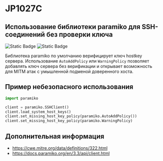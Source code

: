 # JP1027C
## Использование библиотеки paramiko для SSH-соединений без проверки ключа

![Static Badge](https://img.shields.io/badge/%D0%A1%D1%82%D0%B5%D0%BF%D0%B5%D0%BD%D1%8C%20%D0%BA%D1%80%D0%B8%D1%82%D0%B8%D1%87%D0%BD%D0%BE%D1%81%D1%82%D0%B8-%D0%92%D1%8B%D1%81%D0%BE%D0%BA%D0%B0%D1%8F-crimson?style=for-the-badge)
![Static Badge](https://img.shields.io/badge/%D0%94%D0%BE%D1%81%D1%82%D0%BE%D0%B2%D0%B5%D1%80%D0%BD%D0%BE%D1%81%D1%82%D1%8C%20%D0%BE%D0%BF%D1%80%D0%B5%D0%B4%D0%B5%D0%BB%D0%B5%D0%BD%D0%B8%D1%8F-%D1%81%D1%80%D0%B5%D0%B4%D0%BD%D1%8F%D1%8F-orange?style=for-the-badge)

Библиотека paramiko по умолчанию верифицирует ключ hostkey сервера. Использование `AutoAddPolicy` или `WarningPolicy` позволяет добавлять ключ сервера без верификации и открывает возможность для MITM атак с умышленной подменой доверенного хоста.

## Пример небезопасного использования

```python linenums="1"
import paramiko

client = paramiko.SSHClient()
client.load_system_host_keys()
client.set_missing_host_key_policy(paramiko.AutoAddPolicy())
client.set_missing_host_key_policy(paramiko.WarningPolicy)
```

## Дополнительная информация

* <https://cwe.mitre.org/data/definitions/322.html>
* <https://docs.paramiko.org/en/3.3/api/client.html>
